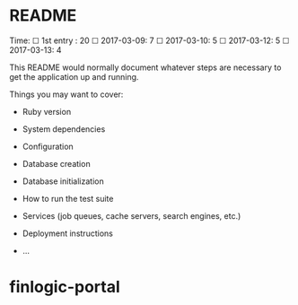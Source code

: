 # README

Time:
 ☐ 1st entry : 20 
 ☐ 2017-03-09: 7
 ☐ 2017-03-10: 5
 ☐ 2017-03-12: 5
 ☐ 2017-03-13: 4




This README would normally document whatever steps are necessary to get the
application up and running.

Things you may want to cover:

* Ruby version

* System dependencies

* Configuration

* Database creation

* Database initialization

* How to run the test suite

* Services (job queues, cache servers, search engines, etc.)

* Deployment instructions

* ...
# finlogic-portal
